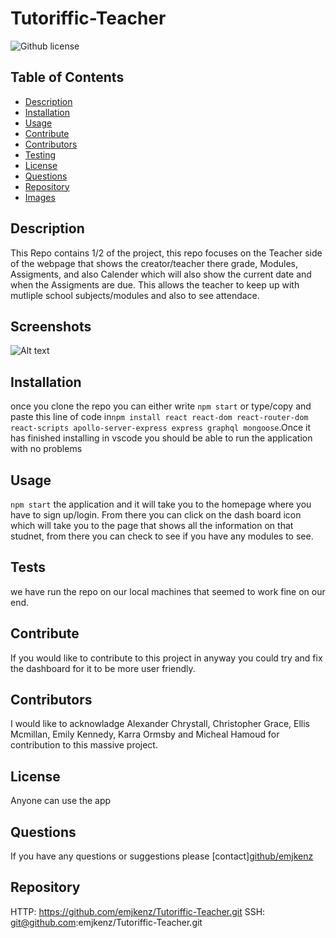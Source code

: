 # Tutoriffic-Teacher
![Github license](https://img.shields.io/badge/license--blue)
## Table of Contents
* [Description](#description)
* [Installation](#installation)
* [Usage](#usage)
* [Contribute](#contribute)
* [Contributors](#contributors)
* [Testing](#tests)
* [License](#license)
* [Questions](#questions)
* [Repository](#repository)
* [Images](#images) 
## Description
This Repo contains 1/2 of the project, this repo focuses on the Teacher side of the webpage that shows the creator/teacher there grade, Modules, Assigments, and also Calender which will also show the current date and when the Assigments are due. This allows the teacher to keep up with mutliple school subjects/modules and also to see attendace.
## Screenshots
![Alt text]()
## Installation
once you clone the repo you can either write `npm start` or type/copy and paste this line of code in`npm install react react-dom react-router-dom react-scripts apollo-server-express express graphql mongoose`.Once it has finished installing in vscode you should be able to run the application with no problems
## Usage
`npm start` the application and it will take you to the homepage where you have to sign up/login. From there you can click on the dash board icon which will take you to the page that shows all the information on that studnet, from there you can check to see if you have any modules to see.
## Tests
we have run the repo on our local machines that seemed to work fine on our end.
## Contribute
If you would like to contribute to this project in anyway you could try and fix the dashboard for it to be more user friendly.
## Contributors
I would like to acknowladge Alexander Chrystall, Christopher Grace, Ellis Mcmillan, Emily Kennedy, Karra Ormsby and Micheal Hamoud for contribution to this massive project.
## License
Anyone can use the app 
## Questions
If you have any questions or suggestions please [contact][github/emjkenz](https://github.com/emjkenz)
## Repository
HTTP: https://github.com/emjkenz/Tutoriffic-Teacher.git
SSH: git@github.com:emjkenz/Tutoriffic-Teacher.git 

